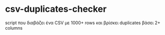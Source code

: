 # csv-duplicates-checker
script που διαβάζει ένα CSV με 1000+ rows και βρίσκει duplicates βάσει 2+ columns
